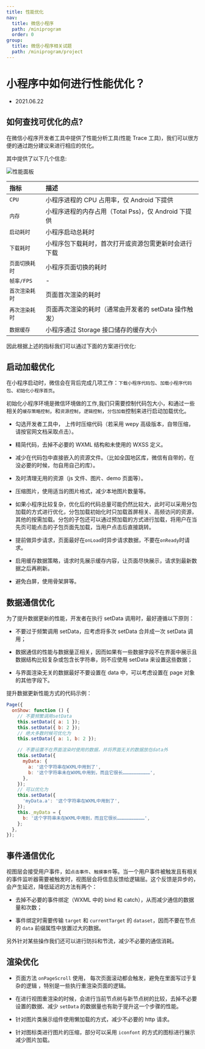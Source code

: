 ```yaml
---
title: 性能优化
nav:
  title: 微信小程序
  path: /miniprogram
  order: 0
group:
  title: 微信小程序相关试题
  path: /miniprogram/project
---
```


# 小程序中如何进行性能优化？

- 2021.06.22

## 如何查找可优化的点?

在微信小程序开发者工具中提供了性能分析工具(性能 Trace 工具)，我们可以很方便的通过跑分建议来进行相应的优化。

其中提供了以下几个信息:

![性能面板](https://res.wx.qq.com/wxdoc/dist/assets/img/panel.13423a08.jpg)

| 指标           | 描述                                                  |
| :------------- | :---------------------------------------------------- |
| `CPU`          | 小程序进程的 CPU 占用率，仅 Android 下提供            |
| `内存`         | 小程序进程的内存占用（Total Pss)，仅 Android 下提供   |
| `启动耗时`     | 小程序启动总耗时                                      |
| `下载耗时`     | 小程序包下载耗时，首次打开或资源包需更新时会进行下载  |
| `页面切换耗时` | 小程序页面切换的耗时                                  |
| `帧率/FPS`     | -                                                     |
| `首次渲染耗时` | 页面首次渲染的耗时                                    |
| `再次渲染耗时` | 页面再次渲染的耗时（通常由开发者的 setData 操作触发） |
| `数据缓存`     | 小程序通过 Storage 接口储存的缓存大小                 |

因此根据上述的指标我们可以通过下面的方案进行优化:

## 启动加载优化

在小程序启动时，微信会在背后完成几项工作：`下载小程序代码包`、`加载小程序代码包`、`初始化小程序首页`。

初始化小程序环境是微信环境做的工作,我们只需要控制代码包大小，和通过一些相关的`缓存策略控制`，和`资源控制`，`逻辑控制`，`分包加载`控制来进行启动加载优化。

- 勾选开发者工具中， 上传时压缩代码（若采用 wepy 高级版本，自带压缩，请按官网文档采取点击）。

- 精简代码，去掉不必要的 WXML 结构和未使用的 WXSS 定义。

- 减少在代码包中直接嵌入的资源文件。（比如全国地区库，微信有自带的，在没必要的时候，勿自用自己的库）。

- 及时清理无用的资源（js 文件、图片、demo 页面等）。

- 压缩图片，使用适当的图片格式，减少本地图片数量等。

- 如果小程序比较复杂，优化后的代码总量可能仍然比较大，此时可以采用分包加载的方式进行优化，分包加载初始化时只加载首屏相关、高频访问的资源，其他的按需加载。分包的子包还可以通过预加载的方式进行加载，将用户在当先页可能点击的子包页面先加载，当用户点击后直接跳转。

- 提前做异步请求，页面最好在`onLoad`时异步请求数据，不要在`onReady`时请求。

- 启用缓存数据策略，请求时先展示缓存内容，让页面尽快展示，请求到最新数据之后再刷新。

- 避免白屏，使用骨架屏等。

## 数据通信优化

为了提升数据更新的性能，开发者在执行 setData 调用时，最好遵循以下原则：

- 不要过于频繁调用 setData，应考虑将多次 setData 合并成一次 setData 调用；

- 数据通信的性能与数据量正相关，因而如果有一些数据字段不在界面中展示且数据结构比较复杂或包含长字符串，则不应使用 setData 来设置这些数据；

- 与界面渲染无关的数据最好不要设置在 data 中，可以考虑设置在 page 对象的其他字段下。

提升数据更新性能方式的代码示例：

```js
Page({
  onShow: function () {
    // 不要频繁调用setData
    this.setData({ a: 1 });
    this.setData({ b: 2 });
    // 绝大多数时候可优化为
    this.setData({ a: 1, b: 2 });

    // 不要设置不在界面渲染时使用的数据，并将界面无关的数据放在data外
    this.setData({
      myData: {
        a: '这个字符串在WXML中用到了',
        b: '这个字符串未在WXML中用到，而且它很长…………………………',
      },
    });
    // 可以优化为
    this.setData({
      'myData.a': '这个字符串在WXML中用到了',
    });
    this._myData = {
      b: '这个字符串未在WXML中用到，而且它很长…………………………',
    };
  },
});
```

## 事件通信优化

视图层会接受用户事件，如`点击事件`、`触摸事件`等。当一个用户事件被触发且有相关的事件监听器需要被触发时，视图层会将信息反馈给逻辑层。这个反馈是异步的，会产生延迟，降低延迟的方法有两个：

- 去掉不必要的事件绑定（WXML 中的 bind 和 catch），从而减少通信的数据量和次数；

- 事件绑定时需要传输 `target` 和 `currentTarget` 的 `dataset`，因而不要在节点的 `data` 前缀属性中放置过大的数据。

另外针对某些操作我们还可以进行防抖和节流，减少不必要的通信消耗。

## 渲染优化

- 页面方法 `onPageScroll` 使用， 每次页面滚动都会触发，避免在里面写过于复杂的逻辑 ，特别是一些执行重渲染页面的逻辑。

- 在进行视图重渲染的时候，会进行当前节点树与新节点树的比较，去掉不必要设置的数据、减少 `setData` 的数据量也有助于提升这一个步骤的性能。

- 针对图片类展示组件使用懒加载的方式，减少不必要的 http 请求。

- 针对图标类进行图片的压缩，部分可以采用 `iconfont` 的方式的图标进行展示减少图片加载。
